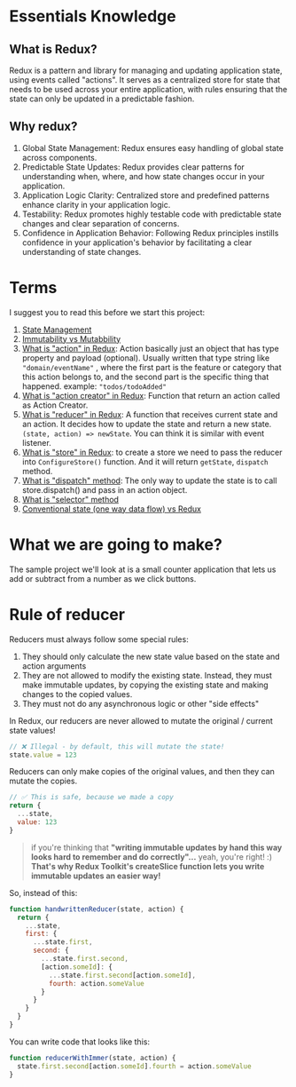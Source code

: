 # Essentials Knowledge

## What is Redux?
Redux is a pattern and library for managing and updating application state, using events called "actions". It serves as a centralized store for state that needs to be used across your entire application, with rules ensuring that the state can only be updated in a predictable fashion.

## Why redux?
1. Global State Management: Redux ensures easy handling of global state across components.
2. Predictable State Updates: Redux provides clear patterns for understanding when, where, and how state changes occur in your application.
3. Application Logic Clarity: Centralized store and predefined patterns enhance clarity in your application logic.
4. Testability: Redux promotes highly testable code with predictable state changes and clear separation of concerns.
5. Confidence in Application Behavior: Following Redux principles instills confidence in your application's behavior by facilitating a clear understanding of state changes.

# Terms
I suggest you to read this before we start this project:
1. [State Management](https://redux.js.org/tutorials/essentials/part-1-overview-concepts#state-management)
2. [Immutability vs Mutabbility](https://redux.js.org/tutorials/essentials/part-1-overview-concepts#immutability)
3. [What is "action" in Redux](https://redux.js.org/tutorials/essentials/part-1-overview-concepts#actions): Action basically just an object that has type property and payload (optional). Usually written that type string like `"domain/eventName"` , where the first part is the feature or category that this action belongs to, and the second part is the specific thing that happened. example: `"todos/todoAdded"`
4. [What is "action creator" in Redux](https://redux.js.org/tutorials/essentials/part-1-overview-concepts#actions): Function that return an action called as Action Creator.
5. [What is "reducer" in Redux](https://redux.js.org/tutorials/essentials/part-1-overview-concepts#reducers): A function that receives current state and an action. It decides how to update the state and return a new state. `(state, action) => newState`. You can think it is similar with event listener.
6. [What is "store" in Redux](https://redux.js.org/tutorials/essentials/part-1-overview-concepts#store): to create a store we need to pass the reducer into `ConfigureStore()` function. And it will return `getState`, `dispatch` method.
7. [What is "dispatch" method](https://redux.js.org/tutorials/essentials/part-1-overview-concepts#dispatch): The only way to update the state is to call store.dispatch() and pass in an action object.
8. [What is "selector" method](https://redux.js.org/tutorials/essentials/part-1-overview-concepts#selectors)
9. [Conventional state (one way data flow) vs Redux](https://redux.js.org/tutorials/essentials/part-1-overview-concepts#redux-application-data-flow)

# What we are going to make?
The sample project we'll look at is a small counter application that lets us add or subtract from a number as we click buttons.

# Rule of reducer
Reducers must always follow some special rules:
1. They should only calculate the new state value based on the state and action arguments
2. They are not allowed to modify the existing state. Instead, they must make immutable updates, by copying the existing state and making changes to the copied values.
3. They must not do any asynchronous logic or other "side effects"

In Redux, our reducers are never allowed to mutate the original / current state values!
``` js
// ❌ Illegal - by default, this will mutate the state!
state.value = 123
```

Reducers can only make copies of the original values, and then they can mutate the copies.
``` js
// ✅ This is safe, because we made a copy
return {
  ...state,
  value: 123
}
```

> if you're thinking that **"writing immutable updates by hand this way looks hard to remember and do correctly"...** yeah, you're right! :)
> **That's why Redux Toolkit's createSlice function lets you write immutable updates an easier way!**

So, instead of this:
``` js
function handwrittenReducer(state, action) {
  return {
    ...state,
    first: {
      ...state.first,
      second: {
        ...state.first.second,
        [action.someId]: {
          ...state.first.second[action.someId],
          fourth: action.someValue
        }
      }
    }
  }
}
```
You can write code that looks like this:
``` js
function reducerWithImmer(state, action) {
  state.first.second[action.someId].fourth = action.someValue
}
```